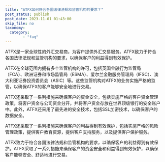 ```yaml
---
title: "ATFX如何符合各国法律法规和监管机构的要求？"
post_status: publish
post_date: 2023-11-01 01:43:00
skip_file: no
taxonomy:
  category:
        - "faq"
---
```


ATFX是一家全球性的外汇交易商，为客户提供外汇交易服务。ATFX致力于符合各国法律法规和监管机构的要求，以确保客户的利益得到有效保护。

ATFX在全球范围内拥有多个监管机构的许可，包括英国金融行为监管局（FCA）、欧洲证券和市场监管局（ESMA）、爱尔兰金融服务管理局（IFSC）、澳大利亚证券投资委员会（ASIC）等。这些监管机构对ATFX的业务实施严格的监管，以确保ATFX的客户能够安全地进行交易。

ATFX还采取了一系列措施来确保客户的资金安全，包括实施严格的客户资金管理政策，将客户资金与公司资金分开，并将客户资金存放在世界顶级银行的安全账户中。此外，ATFX还采用了最先进的安全技术，包括SSL加密技术，以确保客户的数据安全。

ATFX还采取了一系列措施来确保客户的利益得到有效保护，包括实施严格的风险管理政策，提供客户教育资源，提供客户支持服务，以及提供客户保护服务。

ATFX致力于符合各国法律法规和监管机构的要求，以确保客户的利益得到有效保护。ATFX采取了一系列措施来确保客户的资金安全和利益得到有效保护，以确保客户能够安全、舒适地进行交易。
